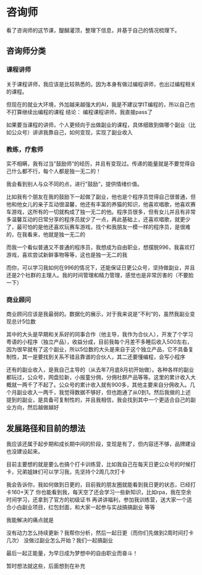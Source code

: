 # 咨询师

看了咨询师的这节课，醍醐灌顶，整理下信息，并基于自己的情况梳理下。

## 咨询师分类

### 课程讲师

关于课程讲师，我应该是比较熟悉的。因为本身有做过编程讲师，也出过编程相关的课程。

但现在的就业大环境，外加越来越强大的AI，我是不建议学IT编程的，所以自己也不打算继续出编程的课程
结论： 编程课程讲师，我直接pass了

如果要当课程的讲师，个人更倾向于出做副业的课程，具体细致到做哪个副业（比如公众号）讲讲我靠自己，如何变现，实现了副业收入

### 教练，疗愈师

实不相瞒，我有过当”鼓励师“的经历，并且有变现过。传递的能量就是不要觉得自己什么都不行，每个人都是独一无二的！

我会看到别人与众不同的点，进行”鼓励“，提供情绪价值。

比如我有个朋友在我的鼓励下一起做了副业，他也是个程序员觉得自己很普通，但他和他女儿的亲子互动很温馨，他还有丰富的养猫的知识，他喜欢唱歌，他喜欢赛车游戏，这所有的一切就构成了独一无二的他。程序员很多，但有女儿并且有非常多温馨互动的日常分享的程序员就少了一点，再此基础上，还喜欢唱歌，就更少了，最可怕的是他还喜欢玩赛车游戏，找个和我朋友一模一样的程序员，是很难的，在我看来，他就是独一无二的

而我一个看似普通又不普通的程序员，我想成为自由职业，想摆脱996，我喜欢打游戏，喜欢尝试新鲜事物等等，这也是独一无二的我

而你，可以学习我如何在996的情况下，还能保证日更公众号，坚持做副业，并且还是2个社群的主理人。我的时间管理和精力管理，感觉也是非常厉害的（不要脸一下）

### 商业顾问

商业顾问应该是我最弱的。数据化的展示，对于我来说是”不利“的，虽然我副业变现总计5位数

其中的大头是早期和关系好的同事合作（他主导，我作为合伙人），开发了个学习粤语的小程序（独立产品），收益分成，目前我每个月差不多睡后收入500左右，因为很早就有了这个副业，所以5位数的大头是来自于这个独立产品，它不具备复制性，其一是要找到关系不错且靠谱的合伙人，其二还要懂编程，会写小程序

还有的副业收入，是我自己主导的（从去年7月底8月初开始做）。各种各样的副业都玩过，公众号，网盘拉新，小报童分佣，分佣社群产品等等。这里的累计收入大概就一两千了不起了。公众号的累计收入就有900多，其他主要来自分佣收入。几个月副业收入一两千，我觉得数据不够好，但也跑通了从0到1。然后我做的上述提到的副业，是具备可复制性的，并且我相信，我会找到其中一个更适合自己的副业方向，然后越做越好

## 发展路径和目前的想法

我应该还属于起步期和成长期中间的阶段，变现是有了，但内容还不够，品牌建设也没建设起来。

目前主要想的就是要么也搞个打卡训练营，比如我自己在每天日更公众号的时候打卡，兄弟姐妹们可以学习我，先坚持个2周几次打卡


我会告诉你，我如何做到日更的，目前我的朋友圈就能看到我日更的状态，已经打卡160+天了
你也能看到我，每天空了还会学习一些新知识，比如rpa，我在空余时间学习，还拿到了官方的初级证书
再讲讲福利，参加我训练营，送大家一个适合小白副业项目，红包封面，和大家一起参与实战搞搞副业
等等

我能解决的痛点就是

没有动力怎么持续更新？我帮你分析，然后一起日更（而你们先做到2周时间打卡几次）
没做过副业怎么开始？我们一起搞副业

最后一起正能量，为早日成为梦想中的自由职业而奋斗！

暂时想法就这些，后面想到在补充


